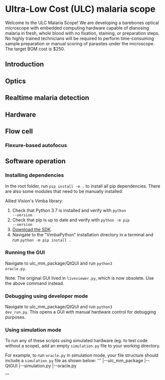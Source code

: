# Ultra-Low Cost (ULC) malaria scope

Welcome to the ULC Malaria Scope! We are developing a barebones optical microscope with embedded computing hardware capable of dianosing malaria in fresh, whole blood with no fixation, staining, or preparation steps. No highly trained technicians will be required to perform time-consuming sample preparation or manual scoring of parasites under the microscope. The target BOM cost is $250.

## Introduction

## Optics

## Realtime malaria detection

## Hardware

## Flow cell

### Flexure-based autofocus

## Software operation

### Installing dependencies
In the root folder, run <code>pip install -e .</code> to install all pip dependencies. There are also some modules that need to be manually installed:

Allied Vision's Vimba library:
1. Check that Python 3.7 is installed and verify with <code>python --version</code>
2. Check that pip is up to date and verify with <code>python -m pip --version</code>
3. [Download the SDK](https://www.alliedvision.com/en/products/vimba-sdk/#c1497).
4. Navigate to the "VimbaPython" installation directory in a terminal and run <code>python -m pip install .</code>

### Running the GUI

Navigate to ulc_mm_package/QtQUI and run <code>python3 oracle.py</code>.

Note: The original GUI lived in <code>liveviewer.py</code>, which is now obsolete. Use the above command instead.

### Debugging using developer mode

Navigate to ulc_mm_package/QtQUI and run <code>python3 dev_run.py</code>. This opens a GUI with manual hardware control for debugging purposes.

### Using simulation mode

To run any of these scripts using simulated hardware (eg. to test code without a scope), add an empty <code>simulation.py</code> file to your working directory. 

For example, to run <code>oracle.py</code> in simulation mode, your file structure should include a <code>simulation.py</code> file as shown below:
'''
|--ulc_mm_package
   |--QtGUI
      |--simulation.py
      |--oracle.py
        
'''